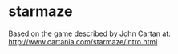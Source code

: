 starmaze
========

Based on the game described by John Cartan at: http://www.cartania.com/starmaze/intro.html
